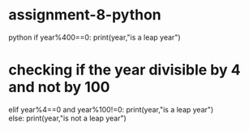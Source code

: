 # assignment-8-python
python
if year%400==0:
    print(year,"is a leap year")
# checking if the year divisible by 4 and not by 100    
elif year%4==0 and year%100!=0:
    print(year,"is a leap year")    
else:
    print(year,"is not a leap year")   
